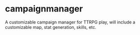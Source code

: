 # campaignmanager

A customizable campaign manager for TTRPG play, will include a customizable map, stat generation, skills, etc.
